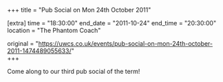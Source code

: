 +++
title = "Pub Social on Mon 24th October 2011"

[extra]
time = "18:30:00"
end_date = "2011-10-24"
end_time = "20:30:00"
location = "The Phantom Coach"

original = "https://uwcs.co.uk/events/pub-social-on-mon-24th-october-2011-1474489055633/"    
+++

Come along to our third pub social of the term\!

